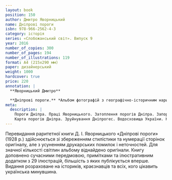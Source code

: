 ```yaml
---
layout: book
position: 150
author: Дмитро Яворницький
name: Дніпрові пороги
isbn: 978-966-2562-4-3
category: історія
series: «Слобожанський світ». Випуск 9
year: 2016
number_of_copies: 300
number_of_pages: 194
number_of_illustrations: 119
format: А4 (215х290 мм)
paper: дизайнерський
weight: 1000
hardcover: true
price: 220
annotation: |
  **Яворницький Дмитро**

  **Дніпрові пороги.** *Альбом фотографій з географічно-історичним нарисом* / Дмитро Яворницький&nbsp;; передм. та прим. О. Ю. Власова ; упоряд. О. О. Савчука. — Харків : Видавець Савчук О. О. — 2016. — 194 с. ; 119 іл. — Серія «Слобожанський світ». Випуск 9.
meta:
  description: |
    Пороги Дніпра. Праці Яворницького. Затоплення порогів Дніпра. Запорізька Дніпрогес. Дніпробудівська експедиція.
    Карта порогів Дніпра. Зруйнування Дніпрогес. Водосховища України. Козацька історія.
---
```


Перевидання раритетної книги Д. І. Яворницького «Дніпрові пороги» (1928 р.) здійснюється зі збереженням стилістики та нумерації сторінок оригіналу, але з усуненням друкарських помилок і неточностей. Для значної кількості світлин альбому віднайдено оригінали.
Книгу доповнено сучасними передмовою, примітками та ілюстративним додатком з 29 ілюстрацій, більшість з яких публікується вперше.
Видання розраховане на істориків, краєзнавців та всіх, кого цікавить українська минувшина.
